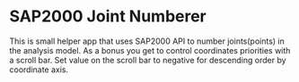 # SAP2000 Joint Numberer 
This is small helper app that uses SAP2000 API to number joints(points) in the analysis model. As a bonus you get to control coordinates priorities with a scroll bar. Set value on the scroll bar to negative for descending order by coordinate axis.
